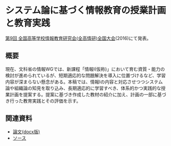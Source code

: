 # システム論に基づく情報教育の授業計画と教育実践
[第9回 全国高等学校情報教育研究会(全高情研)全国大会](http://www.zenkojoken.jp/09kanagawa)(2016)にて発表。

## 概要
現在、文科省の情報WGでは、新課程「情報I(仮称)」において育む資質・能力の検討が進められているが、短期適応的な問題解決を導入に位置づけるなど、学習内容が深まらない懸念がある。本稿では、情報Iの内容と対応させつつシステム論や組織論の知見を取り込み、長期適応的に学習すべき、体系的かつ実践的な授業計画を提案する。提案に基づき作成した教材の紹介に加え、計画の一部に基づき行った教育実践とその評価を示す。

## 関連資料
<!--
- [発表スライド](https://www.slideshare.net/saireya/ss-)
- [論文(Markdown版)](thesis.md)
-->
- [論文(docx版)](https://www.scribd.com/doc/319242230)
- [ソース](https://github.com/saireya/thesis-manuscript/tree/master/2016zen-system)
